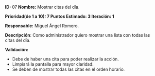 **ID:** 07    	**Nombre:** Mostrar citas del día.

**Prioridad(de 1 a 10): 7    	Puntos Estimado: 3	Iteración: 1**

**Responsable:** Miguel Ángel Romero.

**Descripción:** Como administrador quiero mostrar una lista con todas las citas del día.

**Validación:**

- Debe de haber una cita para poder realizar la acción.
- Limpiará la pantalla para mayor claridad.
- Se deben de mostrar todas las citas en el orden horario.

